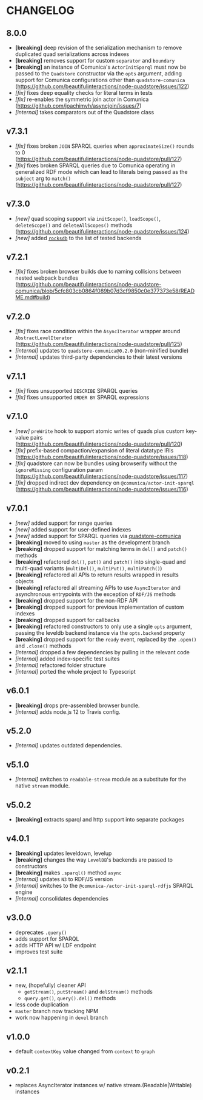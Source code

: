 
# CHANGELOG

## 8.0.0

- **[breaking]** deep revision of the serialization mechanism to remove
  duplicated quad serializations across indexes
- **[breaking]** removes support for custom `separator` and `boundary`
- **[breaking]** an instance of Comunica's `ActorInitSparql` must now be passed
  to the `Quadstore` constructor via the `opts` argument, adding support for
  Comunica configurations other than `quadstore-comunica`  
  (https://github.com/beautifulinteractions/node-quadstore/issues/122)
- *[fix]* fixes deep equality checks for literal terms in tests
- *[fix]* re-enables the symmetric join actor in Comunica  
  (https://github.com/joachimvh/asyncjoin/issues/7)
- *[internal]* takes comparators out of the Quadstore class

## v7.3.1

- *[fix]* fixes broken `JOIN` SPARQL queries when `approximateSize()` rounds to 0  
  (https://github.com/beautifulinteractions/node-quadstore/pull/127)
- *[fix]* fixes broken SPARQL queries due to Comunica operating in generalized
  RDF mode which can lead to literals being passed as the `subject` arg to
  `match()`  
  (https://github.com/beautifulinteractions/node-quadstore/pull/127)

## v7.3.0

- *[new]* quad scoping support via `initScope()`, `loadScope()`,
  `deleteScope()` and `deleteAllScopes()` methods   
  (https://github.com/beautifulinteractions/node-quadstore/issues/124)
- *[new]* added [`rocksdb`](https://github.com/level/rocksdb) to the list of
  tested backends

## v7.2.1

- *[fix]* fixes broken browser builds due to naming collisions between nested
  webpack bundles  
  (https://github.com/beautifulinteractions/node-quadstore-comunica/blob/5cfc803cb0864f089b07d3cf9850c0e377373e58/README.md#build)

## v7.2.0

- *[fix]* fixes race condition within the `AsyncIterator` wrapper around `AbstractLevelIterator`  
  (https://github.com/beautifulinteractions/node-quadstore/pull/125)
- *[internal]* updates to `quadstore-comunica@0.2.0` (non-minified bundle)
- *[internal]* updates third-party dependencies to their latest versions

## v7.1.1

- *[fix]* fixes unsupported `DESCRIBE` SPARQL queries
- *[fix]* fixes unsupported `ORDER BY` SPARQL expressions

## v7.1.0

- *[new]* `preWrite` hook to support atomic writes of quads plus custom
  key-value pairs  
  (https://github.com/beautifulinteractions/node-quadstore/pull/120)
- *[fix]* prefix-based compaction/expansion of literal datatype IRIs  
  (https://github.com/beautifulinteractions/node-quadstore/issues/118)
- *[fix]* quadstore can now be bundles using browserify without the
  `ignoreMissing` configuration param  
  (https://github.com/beautifulinteractions/node-quadstore/issues/117)
- *[fix]* dropped indirect dev dependency on `@comunica/actor-init-sparql`  
  (https://github.com/beautifulinteractions/node-quadstore/issues/116)

## v7.0.1

- *[new]* added support for range queries
- *[new]* added support for user-defined indexes
- *[new]* added support for SPARQL queries via
  [quadstore-comunica](https://github.com/beautifulinteractions/node-quadstore-comunica)
- **[breaking]** moved to using `master` as the development branch
- **[breaking]** dropped support for matching terms in `del()` and `patch()`
  methods
- **[breaking]** refactored `del()`, `put()` and `patch()` into single-quad and
  multi-quad variants (`multiDel()`, `multiPut()`, `multiPatch()`)
- **[breaking]** refactored all APIs to return results wrapped in results objects
- **[breaking]** refactored all streaming APIs to use `AsyncIterator` and
  asynchronous entrypoints with the exception of `RDF/JS` methods
- **[breaking]** dropped support for the non-RDF API
- **[breaking]** dropped support for previous implementation of custom indexes
- **[breaking]** dropped support for callbacks
- **[breaking]** refactored constructors to only use a single `opts` argument,
  passing the leveldb backend instance via the `opts.backend` property
- **[breaking]** dropped support for the `ready` event, replaced by the
  `.open()` and `.close()` methods
- *[internal]* dropped a few dependencies by pulling in the relevant code
- *[internal]* added index-specific test suites
- *[internal]* refactored folder structure
- *[internal]* ported the whole project to Typescript

## v6.0.1

- **[breaking]** drops pre-assembled browser bundle.
- *[internal]* adds node.js 12 to Travis config.

## v5.2.0

- *[internal]* updates outdated dependencies.

## v5.1.0

- *[internal]* switches to `readable-stream` module as a substitute for the
  native `stream` module.

## v5.0.2

- **[breaking]** extracts sparql and http support into separate packages

## v4.0.1

- **[breaking]** updates leveldown, levelup
- **[breaking]** changes the way `LevelDB`'s backends are passed to constructors
- **[breaking]** makes `.sparql()` method `async`
- *[internal]* updates `N3` to RDF/JS version
- *[internal]* switches to the `@comunica-/actor-init-sparql-rdfjs` SPARQL engine
- *[internal]* consolidates dependencies

## v3.0.0

- deprecates `.query()`
- adds support for SPARQL
- adds HTTP API w/ LDF endpoint
- improves test suite

## v2.1.1

- new, (hopefully) cleaner API
  - `getStream()`, `putStream()` and `delStream()` methods
  - `query.get()`, `query().del()` methods
- less code duplication
- `master` branch now tracking NPM
- work now happening in `devel` branch

## v1.0.0

- default `contextKey` value changed from `context` to `graph`

## v0.2.1

- replaces AsyncIterator instances w/ native stream.(Readable|Writable) instances
